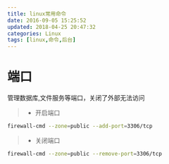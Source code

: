 ```yaml
---
title: linux常用命令
date: 2016-09-05 15:25:52
updated: 2018-04-25 20:47:32categories: Linux
tags: [linux,命令,后台]
---
```

# 端口
管理数据库,文件服务等端口，关闭了外部无法访问

>* 开启端口

```bash
firewall-cmd --zone=public --add-port=3306/tcp
```

>* 关闭端口

```bash
firewall-cmd --zone=public --remove-port=3306/tcp
```